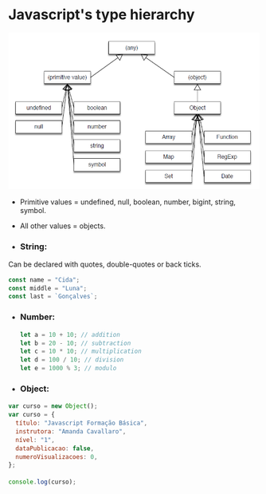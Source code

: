 # Javascript's type hierarchy

![Javascript's type hierarchy](./images/javascript-types-hierarchy.PNG)

- Primitive values = undefined, null, boolean, number, bigint, string, symbol.
- All other values = objects.

- ### String:

Can be declared with quotes, double-quotes or back ticks.

```js
const name = "Cida";
const middle = "Luna";
const last = `Gonçalves`;
```

- ### Number:

  ```js
  let a = 10 + 10; // addition
  let b = 20 - 10; // subtraction
  let c = 10 * 10; // multiplication
  let d = 100 / 10; // division
  let e = 1000 % 3; // modulo
  ```

- ### Object:

```js
var curso = new Object();
var curso = {
  título: "Javascript Formação Básica",
  instrutora: "Amanda Cavallaro",
  nível: "1",
  dataPublicacao: false,
  numeroVisualizacoes: 0,
};

console.log(curso);
```
